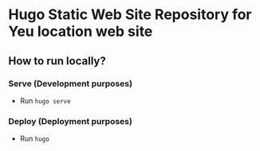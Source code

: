 # Hugo Static Web Site Repository for Yeu location web site

## How to run locally?

### Serve (Development purposes)

- Run `hugo serve`

### Deploy (Deployment purposes)

- Run `hugo`

